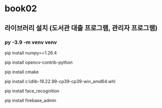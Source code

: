 # book02

## 라이브러리 설치 (도서관 대출 프로그램, 관리자 프로그램)
### py -3.9 -m venv venv <br>

pip install numpy==1.26.4 <br>

pip install opencv-contrib-python <br>

pip install cmake <br>

pip install c:\dlib-19.22.99-cp39-cp39-win_amd64.whl <br>

pip install face_recognition <br>

pip install firebase_admin <br>
